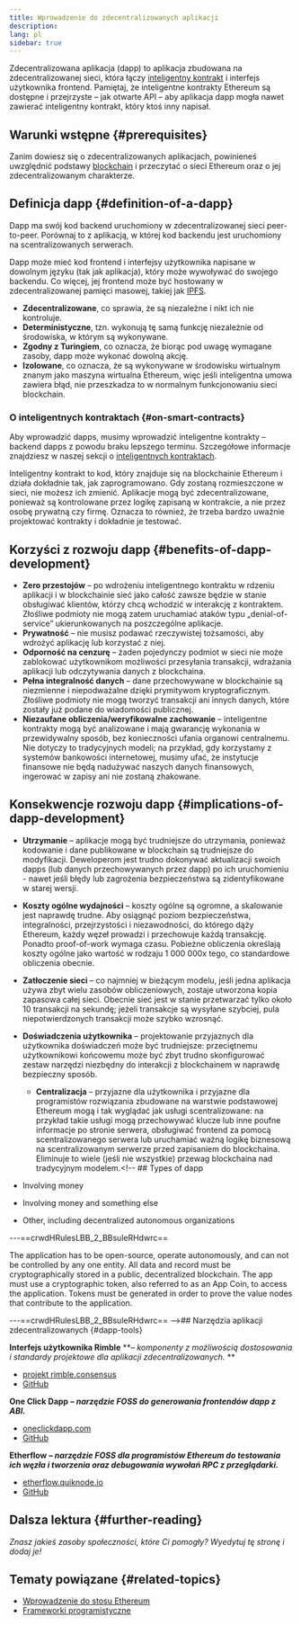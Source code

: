 ```yaml
---
title: Wprowadzenie do zdecentralizowanych aplikacji
description:
lang: pl
sidebar: true
---
```


Zdecentralizowana aplikacja (dapp) to aplikacja zbudowana na zdecentralizowanej sieci, która łączy [inteligentny kontrakt](/en/developers/docs/smart-contracts/) i interfejs użytkownika frontend. Pamiętaj, że inteligentne kontrakty Ethereum są dostępne i przejrzyste – jak otwarte API – aby aplikacja dapp mogła nawet zawierać inteligentny kontrakt, który ktoś inny napisał.

## Warunki wstępne {#prerequisites}

Zanim dowiesz się o zdecentralizowanych aplikacjach, powinieneś uwzględnić podstawy [blockchain](/developers/docs/intro-to-ethereum/) i przeczytać o sieci Ethereum oraz o jej zdecentralizowanym charakterze.

## Definicja dapp {#definition-of-a-dapp}

Dapp ma swój kod backend uruchomiony w zdecentralizowanej sieci peer-to-peer. Porównaj to z aplikacją, w której kod backendu jest uruchomiony na scentralizowanych serwerach.

Dapp może mieć kod frontend i interfejsy użytkownika napisane w dowolnym języku (tak jak aplikacja), który może wywoływać do swojego backendu. Co więcej, jej frontend może być hostowany w zdecentralizowanej pamięci masowej, takiej jak [IPFS](https://ipfs.io/).

- **Zdecentralizowane**, co sprawia, że są niezależne i nikt ich nie kontroluje.
- **Deterministyczne**, tzn. wykonują tę samą funkcję niezależnie od środowiska, w którym są wykonywane.
- **Zgodny z Turingiem**, co oznacza, że ​​biorąc pod uwagę wymagane zasoby, dapp może wykonać dowolną akcję.
- **Izolowane**, co oznacza, że ​​są wykonywane w środowisku wirtualnym znanym jako maszyna wirtualna Ethereum, więc jeśli inteligentna umowa zawiera błąd, nie przeszkadza to w normalnym funkcjonowaniu sieci blockchain.

### O inteligentnych kontraktach {#on-smart-contracts}

Aby wprowadzić dapps, musimy wprowadzić inteligentne kontrakty – backend dapps z powodu braku lepszego terminu. Szczegółowe informacje znajdziesz w naszej sekcji o [inteligentnych kontraktach](/en/developers/docs/smart-contracts/).

Inteligentny kontrakt to kod, który znajduje się na blockchainie Ethereum i działa dokładnie tak, jak zaprogramowano. Gdy zostaną rozmieszczone w sieci, nie możesz ich zmienić. Aplikacje mogą być zdecentralizowane, ponieważ są kontrolowane przez logikę zapisaną w kontrakcie, a nie przez osobę prywatną czy firmę. Oznacza to również, że trzeba bardzo uważnie projektować kontrakty i dokładnie je testować.

<!--Benefits and implications provided by Brian Gu)-->

## Korzyści z rozwoju dapp {#benefits-of-dapp-development}

- **Zero przestojów** – po wdrożeniu inteligentnego kontraktu w rdzeniu aplikacji i w blockchainie sieć jako całość zawsze będzie w stanie obsługiwać klientów, którzy chcą wchodzić w interakcję z kontraktem. Złośliwe podmioty nie mogą zatem uruchamiać ataków typu „denial-of-service” ukierunkowanych na poszczególne aplikacje.
- **Prywatność** – nie musisz podawać rzeczywistej tożsamości, aby wdrożyć aplikację lub korzystać z niej.
- **Odporność na cenzurę** – żaden pojedynczy podmiot w sieci nie może zablokować użytkownikom możliwości przesyłania transakcji, wdrażania aplikacji lub odczytywania danych z blockchaina.
- **Pełna integralność danych** – dane przechowywane w blockchainie są niezmienne i niepodważalne dzięki prymitywom kryptograficznym. Złośliwe podmioty nie mogą tworzyć transakcji ani innych danych, które zostały już podane do wiadomości publicznej.
- **Niezaufane obliczenia/weryfikowalne zachowanie** – inteligentne kontrakty mogą być analizowane i mają gwarancję wykonania w przewidywalny sposób, bez konieczności ufania organowi centralnemu. Nie dotyczy to tradycyjnych modeli; na przykład, gdy korzystamy z systemów bankowości internetowej, musimy ufać, że instytucje finansowe nie będą nadużywać naszych danych finansowych, ingerować w zapisy ani nie zostaną zhakowane.

## Konsekwencje rozwoju dapp {#implications-of-dapp-development}

<!-- - Transparency – transactions that trigger dapp functionality are public
- Open source
- Cost of storage – contracts are often only small percentages of the dapp. They are stored on-chain and this storage needs to be paid for, so it can be expensive.
 -->

- **Utrzymanie** – aplikacje mogą być trudniejsze do utrzymania, ponieważ kodowanie i dane publikowane w blockchain są trudniejsze do modyfikacji. Deweloperom jest trudno dokonywać aktualizacji swoich dapps (lub danych przechowywanych przez dapp) po ich uruchomieniu - nawet jeśli błędy lub zagrożenia bezpieczeństwa są zidentyfikowane w starej wersji.
- **Koszty ogólne wydajności** – koszty ogólne są ogromne, a skalowanie jest naprawdę trudne. Aby osiągnąć poziom bezpieczeństwa, integralności, przejrzystości i niezawodności, do którego dąży Ethereum, każdy węzeł prowadzi i przechowuje każdą transakcję. Ponadto proof-of-work wymaga czasu. Pobieżne obliczenia określają koszty ogólne jako wartość w rodzaju 1 000 000x tego, co standardowe obliczenia obecnie.
- **Zatłoczenie sieci** – co najmniej w bieżącym modelu, jeśli jedna aplikacja używa zbyt wielu zasobów obliczeniowych, zostaje utworzona kopia zapasowa całej sieci. Obecnie sieć jest w stanie przetwarzać tylko około 10 transakcji na sekundę; jeżeli transakcje są wysyłane szybciej, pula niepotwierdzonych transakcji może szybko wzrosnąć.
- **Doświadczenia użytkownika** – projektowanie przyjaznych dla użytkownika doświadczeń może być trudniejsze: przeciętnemu użytkownikowi końcowemu może być zbyt trudno skonfigurować zestaw narzędzi niezbędny do interakcji z blockchainem w naprawdę bezpieczny sposób.

  - **Centralizacja** – przyjazne dla użytkownika i przyjazne dla programistów rozwiązania zbudowane na warstwie podstawowej Ethereum mogą i tak wyglądać jak usługi scentralizowane: na przykład takie usługi mogą przechowywać klucze lub inne poufne informacje po stronie serwera, obsługiwać frontend za pomocą scentralizowanego serwera lub uruchamiać ważną logikę biznesową na scentralizowanym serwerze przed zapisaniem do blockchaina. Eliminuje to wiele (jeśli nie wszystkie) przewag blockchaina nad tradycyjnym modelem.<!-- ## Types of dapp

- Involving money
- Involving money and something else
- Other, including decentralized autonomous organizations

---==crwdHRulesLBB_2_BBsuleRHdwrc==

The application has to be open-source, operate autonomously, and can not be controlled by any one entity.
All data and record must be cryptographically stored in a public, decentralized blockchain.
The app must use a cryptographic token, also referred to as an App Coin, to access the application.
Tokens must be generated in order to prove the value nodes that contribute to the application.

---==crwdHRulesLBB_2_BBsuleRHdwrc==
-->## Narzędzia aplikacji zdecentralizowanych {#dapp-tools}

**Interfejs użytkownika Rimble** **_– komponenty z możliwością dostosowania i standardy projektowe dla aplikacji zdecentralizowanych._ **

- [projekt rimble.consensus](https://rimble.consensys.design)
- [GitHub](https://github.com/ConsenSys/rimble-ui)

**One ​​Click Dapp** **_– narzędzie FOSS do generowania frontendów dapp z ABI._**

- [oneclickdapp.com](https://oneclickdapp.com)
- [GitHub](https://github.com/One-Click-Dapp/one-click-dApp)

**Etherflow** **_– narzędzie FOSS dla programistów Ethereum do testowania ich węzła i tworzenia oraz debugowania wywołań RPC z przeglądarki._**

- [etherflow.quiknode.io](https://etherflow.quiknode.io/)
- [GitHub](https://github.com/abunsen/etherflow)

## Dalsza lektura {#further-reading}

_Znasz jakieś zasoby społeczności, które Ci pomogły? Wyedytuj tę stronę i dodaj je!_

## Tematy powiązane {#related-topics}

- [Wprowadzenie do stosu Ethereum](/en/developers/docs/ethereum-stack/)
- [Frameworki programistyczne](/en/developers/docs/frameworks/)

